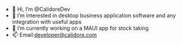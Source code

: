 - 👋 Hi, I’m @CalidoreDev
- 👀 I’m interested in desktop business application software and any integration with useful apps
- 🌱 I’m currently working on a MAUI app for stock taking
- 📫 Email:developer@calidore.com

<!---
CalidoreDev/CalidoreDev is a ✨ special ✨ repository because its `README.md` (this file) appears on your GitHub profile.
You can click the Preview link to take a look at your changes.
--->
